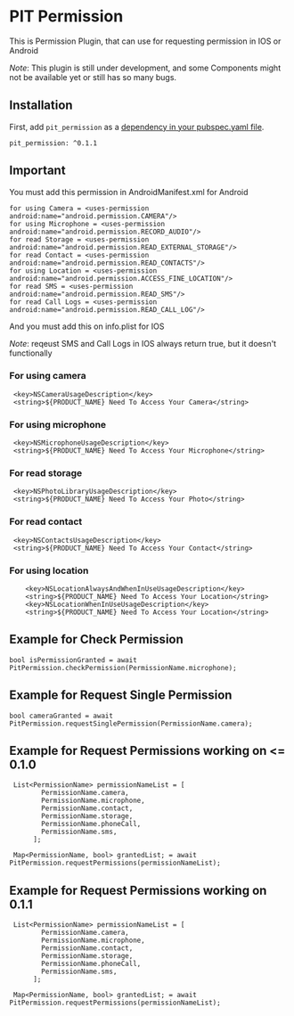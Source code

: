 # PIT Permission

This is Permission Plugin, that can use for requesting permission in IOS or Android

*Note*: This plugin is still under development, and some Components might not be available yet or still has so many bugs.

## Installation

First, add `pit_permission` as a [dependency in your pubspec.yaml file](https://flutter.io/platform-plugins/).

```
pit_permission: ^0.1.1
```

## Important

You must add this permission in AndroidManifest.xml for Android

```
for using Camera = <uses-permission android:name="android.permission.CAMERA"/>
for using Microphone = <uses-permission android:name="android.permission.RECORD_AUDIO"/>
for read Storage = <uses-permission android:name="android.permission.READ_EXTERNAL_STORAGE"/>
for read Contact = <uses-permission android:name="android.permission.READ_CONTACTS"/>
for using Location = <uses-permission android:name="android.permission.ACCESS_FINE_LOCATION"/>
for read SMS = <uses-permission android:name="android.permission.READ_SMS"/>
for read Call Logs = <uses-permission android:name="android.permission.READ_CALL_LOG"/>
```

And you must add this on info.plist for IOS

*Note*: reqeust SMS and Call Logs in IOS always return true, but it doesn't functionally

### For using camera
```
 <key>NSCameraUsageDescription</key>
 <string>${PRODUCT_NAME} Need To Access Your Camera</string>
```

### For using microphone
```
 <key>NSMicrophoneUsageDescription</key>
 <string>${PRODUCT_NAME} Need To Access Your Microphone</string>
```

### For read storage
```
 <key>NSPhotoLibraryUsageDescription</key>
 <string>${PRODUCT_NAME} Need To Access Your Photo</string>
```

### For read contact
```
 <key>NSContactsUsageDescription</key>
 <string>${PRODUCT_NAME} Need To Access Your Contact</string>
```

### For using location
```
    <key>NSLocationAlwaysAndWhenInUseUsageDescription</key>
    <string>${PRODUCT_NAME} Need To Access Your Location</string>
    <key>NSLocationWhenInUseUsageDescription</key>
    <string>${PRODUCT_NAME} Need To Access Your Location</string>
```

## Example for Check Permission
```
bool isPermissionGranted = await PitPermission.checkPermission(PermissionName.microphone);
```

## Example for Request Single Permission
```
bool cameraGranted = await PitPermission.requestSinglePermission(PermissionName.camera);
```

## Example for Request Permissions working on <= 0.1.0

```
 List<PermissionName> permissionNameList = [
        PermissionName.camera,
        PermissionName.microphone,
        PermissionName.contact,
        PermissionName.storage,
        PermissionName.phoneCall,
        PermissionName.sms,
      ];

 Map<PermissionName, bool> grantedList; = await PitPermission.requestPermissions(permissionNameList);
```

## Example for Request Permissions working on  0.1.1
```
 List<PermissionName> permissionNameList = [
        PermissionName.camera,
        PermissionName.microphone,
        PermissionName.contact,
        PermissionName.storage,
        PermissionName.phoneCall,
        PermissionName.sms,
      ];

 Map<PermissionName, bool> grantedList; = await PitPermission.requestPermissions(permissionNameList);
```
